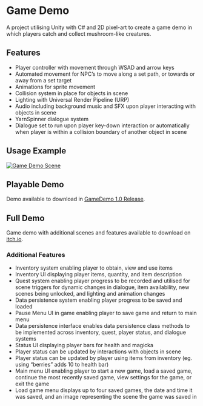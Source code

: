 # Game Demo

A project utilising Unity with C# and 2D pixel-art to create a game demo in which players catch and collect mushroom-like creatures.

## Features

* Player controller with movement through WSAD and arrow keys
* Automated movement for NPC’s to move along a set path, or towards or away from a set target
* Animations for sprite movement
* Collision system in place for objects in scene
* Lighting with Universal Render Pipeline (URP)
* Audio including background music and SFX upon player interacting with objects in scene
* YarnSpinner dialogue system
* Dialogue set to run upon player key-down interaction or automatically when player is within a collision boundary of another object in scene

## Usage Example

[![Game Demo Scene](https://img.youtube.com/vi/jVbzblS3o9E/0.jpg)](https://www.youtube.com/watch?v=jVbzblS3o9E)

## Playable Demo

Demo available to download in [GameDemo 1.0 Release](https://github.com/BiancaDavey/GameDemo/releases/tag/1.0).

## Full Demo

Game demo with additional scenes and features available to download on [itch.io](https://lunar-raven.itch.io/strangelands).

### Additional Features

* Inventory system enabling player to obtain, view and use items
* Inventory UI displaying player items, quantity, and item description
* Quest system enabling player progress to be recorded and utilised for scene triggers for dynamic changes in dialogue, item availability, new scenes being unlocked, and lighting and animation changes
* Data persistence system enabling player progress to be saved and loaded
* Pause Menu UI in game enabling player to save game and return to main menu
* Data persistence interface enables data persistence class methods to be implemented across inventory, quest, player status, and dialogue systems
* Status UI displaying player bars for health and magicka
* Player status can be updated by interactions with objects in scene
* Player status can be updated by player using items from inventory (eg. using “berries” adds 10 to health bar)
* Main menu UI enabling player to start a new game, load a saved game, continue the most recently saved game, view settings for the game, or exit the game
* Load game menu displays up to four saved games, the date and time it was saved, and an image representing the scene the game was saved in

